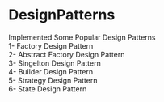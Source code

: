 ﻿# DesignPatterns
Implemented Some Popular Design Patterns
</br>
1- Factory Design Pattern
</br>
2- Abstract Factory Design Pattern
</br>
3- Singelton Design Pattern
</br>
4- Builder Design Pattern
</br>
5- Strategy Design Pattern
</br>
6- State Design Pattern
